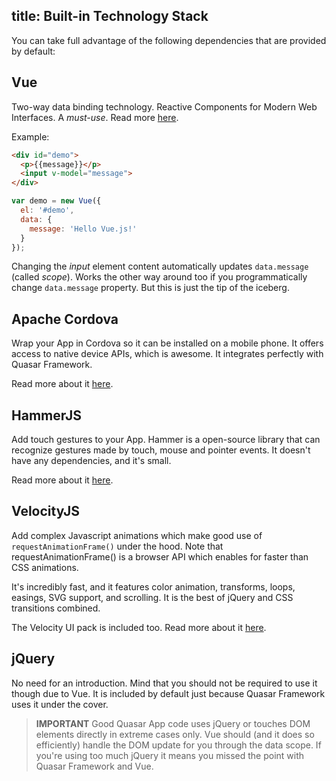 title: Built-in Technology Stack
---
You can take full advantage of the following dependencies that are provided by default:

## Vue
Two-way data binding technology. Reactive Components for Modern Web Interfaces. A *must-use*. Read more [here](http://vuejs.org).

Example:
``` html
<div id="demo">
  <p>{{message}}</p>
  <input v-model="message">
</div>
```

``` js
var demo = new Vue({
  el: '#demo',
  data: {
    message: 'Hello Vue.js!'
  }
});
```

Changing the *input* element content automatically updates `data.message` (called *scope*). Works the other way around too if you programmatically change `data.message` property. But this is just the tip of the iceberg.

## Apache Cordova
Wrap your App in Cordova so it can be installed on a mobile phone. It offers access to native device APIs, which is awesome. It integrates perfectly with Quasar Framework.

Read more about it [here](https://cordova.apache.org/).

## HammerJS
Add touch gestures to your App. Hammer is a open-source library that can recognize gestures made by touch, mouse and pointer events. It doesn't have any dependencies, and it's small.

Read more about it [here](http://hammerjs.github.io/).

## VelocityJS
Add complex Javascript animations which make good use of `requestAnimationFrame()` under the hood. Note that requestAnimationFrame() is a browser API which enables for faster than CSS animations.

It's incredibly fast, and it features color animation, transforms, loops, easings, SVG support, and scrolling. It is the best of jQuery and CSS transitions combined.

The Velocity UI pack is included too. Read more about it [here](http://julian.com/research/velocity/).

## jQuery
No need for an introduction. Mind that you should not be required to use it though due to Vue. It is included by default just because Quasar Framework uses it under the cover.

> **IMPORTANT**
> Good Quasar App code uses jQuery or touches DOM elements directly in extreme cases only. Vue should (and it does so efficiently) handle the DOM update for you through the data scope. If you're using too much jQuery it means you missed the point with Quasar Framework and Vue.
